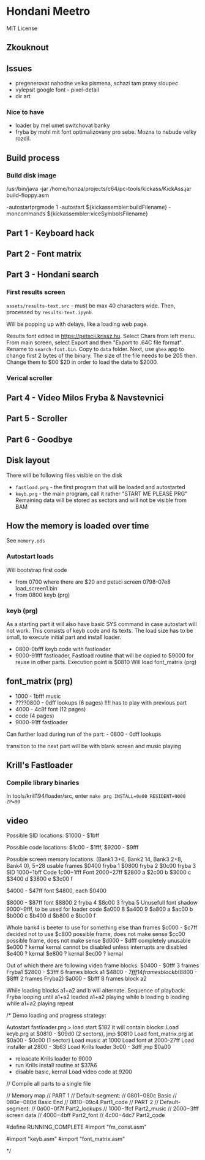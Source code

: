 # Hondani Meetro

MIT License

## Zkouknout

## Issues
- pregenerovat nahodne velka pismena, schazi tam pravy sloupec
- vylepsit google font - pixel-detail
- dir art


### Nice to have
- loader by mel umet switchovat banky
- fryba by mohl mit font optimalizovany pro sebe. Mozna to nebude velky rozdil.

## Build process

### Build disk image
/usr/bin/java -jar /home/honza/projects/c64/pc-tools/kickass/KickAss.jar build-floppy.asm

-autostartprgmode 1 -autostart ${kickassembler:buildFilename} -moncommands ${kickassembler:viceSymbolsFilename}

## Part 1 - Keyboard hack

## Part 2 - Font matrix

## Part 3 - Hondani search

### First results screen

`assets/results-text.src` - must be max 40 characters wide. Then, processed by `results-text.ipynb`.

Will be popping up with delays, like a loading web page.

Results font edited in https://petscii.krissz.hu. Select Chars from left menu. From main screen, select Export and then "Export to .64C file format". Rename to `search-font.bin`. Copy to `data` folder. Next, use `ghex` app to change first 2 bytes of the binary. The size of the file needs to be 205 then. Change them to $00 $20 in order to load the data to $2000.

### Verical scroller


## Part 4 - Video Milos Fryba & Navstevnici

## Part 5 - Scroller

## Part 6 - Goodbye

## Disk layout
There will be following files visible on the disk
- `fastload.prg` - the first program that will be loaded and autostarted
- `keyb.prg` - the main program, call it rather "START ME PLEASE    PRG"
Remaining data will be stored as sectors and will not be visible from BAM

## How the memory is loaded over time

See `memory.ods`

### Autostart loads
Will bootstrap first code
 - from 0700 where there are $20 and petsci screen 0798-07e8
   load_screen1.bin
 - from 0800 keyb (prg)

 ### keyb (prg)
As a starting part it will also have basic SYS command in case autostart will not work.
This consists of keyb code and its texts.
The load size has to be small, to execute initial part and install loader.

 - 0800-0bfff keyb code with fastloader
 - 9000-91fff fastloader, Fastload routine that will be copied to $9000 for reuse in other parts.
Execution point is $0810
Will load font_matrix (prg)

## font_matrix (prg)

 - 1000 - 1bfff music
 - ????0800 - 0dff lookups (6 pages)    !!!! has to play with previous part
 - 4000 - 4c8f font (12 pages)
 - code (4 pages)
 - 9000-91ff fastloader

 Can further load during run of the part:
    - 0800 - 0dff lookups

transition to the next part will be with blank screen and music playing

## Krill's Fastloader

### Compile library binaries

In tools/krill194/loader/src, enter ```make prg INSTALL=0e00 RESIDENT=9000 ZP=90```


## video

Possible SID locations:
$1000 - $1bff

Possible code locations:
$1c00 - $1fff, $9200 - $9fff

Possible screen memory locations:  (Bank1 3+6, Bank2 14, Bank3 2+8, Bank4 0), 5+28 usable frames
$0400  fryba 1
$0800  fryba 2
$0c00  fryba 3
SID  $1000-$1bff
Code $1c00-$1fff
Font $2000-$27ff
$2800 a
$2c00 b
$3000 c
$3400 d
$3800 e
$3c00 f

$4000 - $47ff font
$4800, each $0400

$8000 - $87ff font
$8800 2 fryba 4
$8c00 3 fryba 5
Unusefull font shadow $9000-$9fff, to be used for loader code
$a000 8
$a400 9
$a800 a
$ac00 b
$b000 c
$b400 d
$b800 e
$bc00 f

Whole bank4 is beeter to use for something else than frames
$c000 - $c7ff decided not to use
$c800 possible frame, does not make sense
$cc00 possible frame, does not make sense
$d000 - $dfff completely unusable
$e000 ? kernal  kernal cannot be disabled unless interrupts are disabled
$e400 ? kernal
$e800 ? kernal
$ec00 ? kernal

Out of which there are following video frame blocks:
$0400 - $0fff 3 frames Fryba1
$2800 - $3fff 6 frames block a1
$4800 - $7fff 14frames block b
($8800 - $8fff 2 frames Fryba2)
$a000 - $bfff 8 frames block a2

While loading blocks a1+a2 and b will alternate.
Sequence of playback:
Fryba looping until a1+a2 loaded
a1+a2 playing while b loading
b loading while a1+a2 playing
repeat

/*
Demo loading and progress strategy:

Autostart fastloader.prg > load start $182
it will contain blocks:
Load keyb.prg at $0810 - $09d0 (2 sectors), jmp $0810
Load font_matrix.prg at $0a00 - $0c00 (1 sector)
Load music at 1000
Load font at 2000-27ff
Load installer at 2800 - 3b63
Load Krills loader 3c00 - 3dff
jmp $0a00
 - reloacate Krills loader to 9000
 - run Krills install routine at $37A6
 - disable basic, kernal
Load video code at 9200



// Compile all parts to a single file

// Memory map
// PART 1
// Default-segment:
//   $0801-$080c Basic
//   $080e-$080d Basic End
//   $0810-$09c4 Part1_code
// PART 2
// Default-segment:
//   $0a00-$0f7f Part2_lookups
//   $1000-$1fcf Part2_music
//   $2000-$3fff screen data
//   $4000-$4bff Part2_font
//   $4c00-$4dc7 Part2_code

#define RUNNING_COMPLETE
#import "fm_const.asm"

#import "keyb.asm"
#import "font_matrix.asm"



*/

